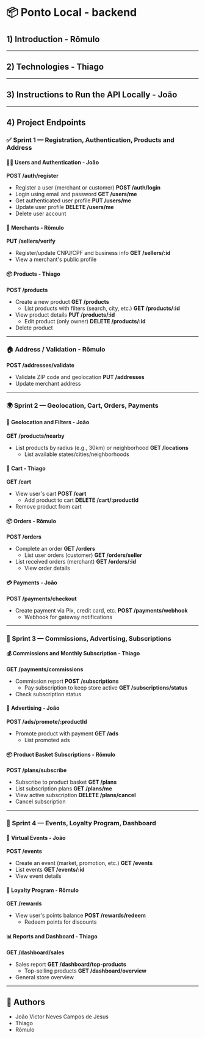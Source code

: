 # 📦 Ponto Local - backend

## 1) Introduction - Rômulo

---

## 2) Technologies - Thiago

---

## 3) Instructions to Run the API Locally  - João

---

## 4) Project Endpoints  

### ✅ Sprint 1 — Registration, Authentication, Products and Address

#### 🧑‍💼 Users and Authentication - João

**POST   /auth/register**
- Register a user (merchant or customer)
**POST   /auth/login**
- Login using email and password
**GET    /users/me**
- Get authenticated user profile
**PUT    /users/me**
- Update user profile
**DELETE /users/me**
- Delete user account


#### 🧾 Merchants - Rômulo

**PUT    /sellers/verify**         
- Register/update CNPJ/CPF and business info
**GET    /sellers/:id**
- View a merchant's public profile


#### 📦 Products - Thiago

**POST   /products**                
- Create a new product
**GET    /products**
  - List products with filters (search, city, etc.)
**GET    /products/:id**
- View product details
**PUT    /products/:id**
  - Edit product (only owner)
**DELETE /products/:id**
- Delete product

---

### 🏠 Address / Validation - Rômulo

**POST   /addresses/validate**      
- Validate ZIP code and geolocation
**PUT    /addresses**
- Update merchant address

---

### 🌍 Sprint 2 — Geolocation, Cart, Orders, Payments

#### 📍 Geolocation and Filters - João

**GET    /products/nearby**         
- List products by radius (e.g., 30km) or neighborhood
**GET    /locations**
  - List available states/cities/neighborhoods

#### 🛒 Cart - Thiago

**GET    /cart**                    
- View user's cart
**POST   /cart**
  - Add product to cart
**DELETE /cart/:productId**
- Remove product from cart


#### 📦 Orders - Rômulo

**POST   /orders**                  
- Complete an order
**GET    /orders**
  - List user orders (customer)
**GET    /orders/seller**
- List received orders (merchant)
**GET    /orders/:id**
  - View order details

#### 💳 Payments - João

**POST   /payments/checkout**       
- Create payment via Pix, credit card, etc.
**POST   /payments/webhook**
  - Webhook for gateway notifications

---

### 💼 Sprint 3 — Commissions, Advertising, Subscriptions

#### 💰 Commissions and Monthly Subscription - Thiago

**GET    /payments/commissions**    
- Commission report
**POST   /subscriptions**
  - Pay subscription to keep store active
**GET    /subscriptions/status**
- Check subscription status

#### 📢 Advertising - João

**POST   /ads/promote/:productId**  
- Promote product with payment
**GET    /ads**
  - List promoted ads


#### 📦 Product Basket Subscriptions - Rômulo

**POST   /plans/subscribe**         
- Subscribe to product basket
**GET    /plans**
- List subscription plans
**GET    /plans/me**
- View active subscription
**DELETE /plans/cancel**
- Cancel subscription

---

### 🎉 Sprint 4 — Events, Loyalty Program, Dashboard

#### 🎪 Virtual Events - João

**POST   /events**                  
- Create an event (market, promotion, etc.)
**GET    /events**
- List events
**GET    /events/:id**
- View event details

#### 🏅 Loyalty Program - Rômulo

**GET    /rewards**                 
- View user's points balance
**POST   /rewards/redeem**
  - Redeem points for discounts

#### 📊 Reports and Dashboard - Thiago

**GET    /dashboard/sales**         
- Sales report
**GET    /dashboard/top-products**
  - Top-selling products
**GET    /dashboard/overview**
- General store overview

---

## 👥 Authors

- João Victor Neves Campos de Jesus  
- Thiago  
- Rômulo
